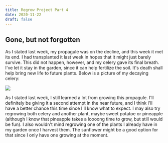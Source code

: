 ```yaml
---
title: Regrow Project Part 4
date: 2020-11-22
draft: false
---
```


## [](#header-1)Gone, but not forgotten
As I stated last week, my propagule was on the decline, and this week it met its end. I had transplanted it last week in hopes that it might just barely survive. This did not happen, however, and my celery gave its final breath. I've let it stay in the garden, since it can help fertilize the soil. It's death shall help bring new life to future plants. Below is a picture of my decaying celery: 

![](/assets/2020-11-22-Regrow-Project/1.jpg)

As I stated last week, I still learned a lot from growing this propagule. I'll definitely be giving it a second attempt in the near future, and I think I'll have a better chance this time since I'll know what to expect. I may also try regrowing both celery and another plant, maybe sweet potatoe or pineapple (although I know that pineapple takes a loooong time to grow, but still would be fun). I also wouldn't mind regrowing one of the plants I already have in my garden once I harvest them. The sunflower might be a good option for that since I only have one growing at the moment.
